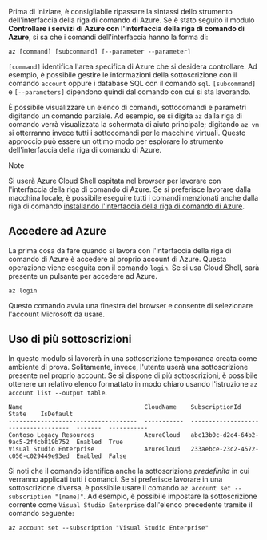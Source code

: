Prima di iniziare, è consigliabile ripassare la sintassi dello strumento dell'interfaccia della riga di comando di Azure. Se è stato seguito il modulo **Controllare i servizi di Azure con l'interfaccia della riga di comando di Azure**, si sa che i comandi dell'interfaccia hanno la forma di:

```azurecli
az [command] [subcommand] [--parameter --parameter]
```

`[command]` identifica l'area specifica di Azure che si desidera controllare. Ad esempio, è possibile gestire le informazioni della sottoscrizione con il comando `account` oppure i database SQL con il comando `sql`. `[subcommand]` e `[--parameters]` dipendono quindi dal comando con cui si sta lavorando. 

È possibile visualizzare un elenco di comandi, sottocomandi e parametri digitando un comando parziale. Ad esempio, se si digita `az` dalla riga di comando verrà visualizzata la schermata di aiuto principale; digitando `az vm` si otterranno invece tutti i sottocomandi per le macchine virtuali. Questo approccio può essere un ottimo modo per esplorare lo strumento dell'interfaccia della riga di comando di Azure.

> [!NOTE]
> Si userà Azure Cloud Shell ospitata nel browser per lavorare con l'interfaccia della riga di comando di Azure. Se si preferisce lavorare dalla macchina locale, è possibile eseguire tutti i comandi menzionati anche dalla riga di comando [installando l'interfaccia della riga di comando di Azure](https://docs.microsoft.com/cli/azure/install-azure-cli?view=azure-cli-latest).

## <a name="log-in-to-azure"></a>Accedere ad Azure

La prima cosa da fare quando si lavora con l'interfaccia della riga di comando di Azure è accedere al proprio account di Azure. Questa operazione viene eseguita con il comando `login`. Se si usa Cloud Shell, sarà presente un pulsante per accedere ad Azure.

```azurecli
az login
```

Questo comando avvia una finestra del browser e consente di selezionare l'account Microsoft da usare.

## <a name="working-with-subscriptions"></a>Uso di più sottoscrizioni

In questo modulo si lavorerà in una sottoscrizione temporanea creata come ambiente di prova. Solitamente, invece, l'utente userà una sottoscrizione presente nel proprio account. Se si dispone di più sottoscrizioni, è possibile ottenere un relativo elenco formattato in modo chiaro usando l'istruzione `az account list --output table`.

```
Name                                  CloudName    SubscriptionId                        State    IsDefault
------------------------------------  -----------  ------------------------------------  -------  -----------
Contoso Legacy Resources              AzureCloud   abc13b0c-d2c4-64b2-9ac5-2f4cb819b752  Enabled  True
Visual Studio Enterprise              AzureCloud   233aebce-23c2-4572-c056-c029449e93ed  Enabled  False
```

Si noti che il comando identifica anche la sottoscrizione _predefinita_ in cui verranno applicati tutti i comandi. Se si preferisce lavorare in una sottoscrizione diversa, è possibile usare il comando `az account set --subscription "[name]"`. Ad esempio, è possibile impostare la sottoscrizione corrente come `Visual Studio Enterprise` dall'elenco precedente tramite il comando seguente:

```azurecli
az account set --subscription "Visual Studio Enterprise"
```
